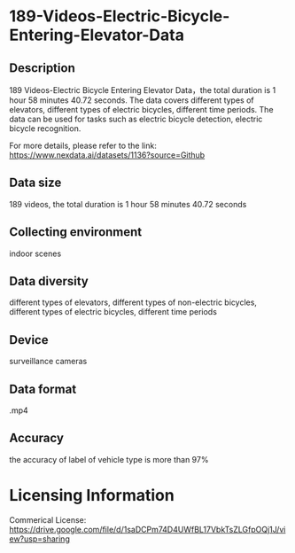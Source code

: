 # 189-Videos-Electric-Bicycle-Entering-Elevator-Data


## Description
189 Videos-Electric Bicycle Entering Elevator Data，the total duration is 1 hour 58 minutes 40.72 seconds. The data covers different types of elevators, different types of electric bicycles, different time periods. The data can be used for tasks such as electric bicycle detection, electric bicycle recognition.

For more details, please refer to the link: https://www.nexdata.ai/datasets/1136?source=Github


## Data size
189 videos, the total duration is 1 hour 58 minutes 40.72 seconds

## Collecting environment
indoor scenes

## Data diversity
different types of elevators, different types of non-electric bicycles, different types of electric bicycles, different time periods

## Device
surveillance cameras

## Data format
.mp4

## Accuracy
the accuracy of label of vehicle type is more than 97%

# Licensing Information
Commerical License: https://drive.google.com/file/d/1saDCPm74D4UWfBL17VbkTsZLGfpOQj1J/view?usp=sharing
